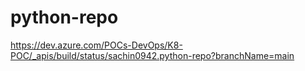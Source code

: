# python-repo
https://dev.azure.com/POCs-DevOps/K8-POC/_apis/build/status/sachin0942.python-repo?branchName=main
